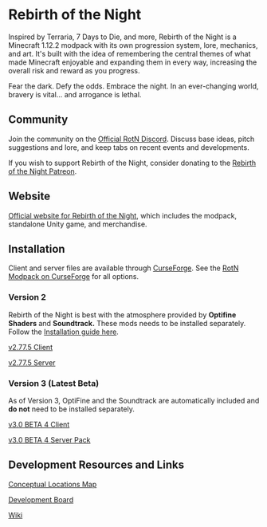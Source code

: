 # Rebirth of the Night

Inspired by Terraria, 7 Days to Die, and more, Rebirth of the Night is a Minecraft 1.12.2 modpack with its own progression system, lore, mechanics, and art. It's built with the idea of remembering the central themes of what made Minecraft enjoyable and expanding them in every way, increasing the overall risk and reward as you progress.

Fear the dark. Defy the odds. Embrace the night. In an ever-changing world, bravery is vital... and arrogance is lethal.

## Community

Join the community on the [Official RotN Discord](https://discord.gg/rotn). Discuss base ideas, pitch suggestions and lore, and keep tabs on recent events and developments.

If you wish to support Rebirth of the Night, consider donating to the [Rebirth of the Night Patreon](https://www.patreon.com/rebirthofthenight).

## Website

[Official website for Rebirth of the Night](https://rebirthofthenight.com/), which includes the modpack, standalone Unity game, and merchandise.

## Installation

Client and server files are available through [CurseForge](https://www.curseforge.com/). See the [RotN Modpack on CurseForge](https://www.curseforge.com/minecraft/modpacks/rebirth-of-the-night) for all options.

### Version 2

Rebirth of the Night is best with the atmosphere provided by **Optifine Shaders** and **Soundtrack.** These mods needs to be installed separately. Follow the [Installation guide here](https://wiki.rebirthofthenight.com/wiki/Installation).

[v2.77.5 Client](https://www.curseforge.com/minecraft/modpacks/rebirth-of-the-night/files/2974800)

[v2.77.5 Server](https://www.curseforge.com/minecraft/modpacks/rebirth-of-the-night/files/2974807)

### Version 3 (Latest Beta)

As of Version 3, OptiFine and the Soundtrack are automatically included and **do not** need to be installed separately.

[v3.0 BETA 4 Client](https://www.curseforge.com/minecraft/modpacks/rebirth-of-the-night/files/3219146)

[v3.0 BETA 4 Server Pack](https://www.curseforge.com/minecraft/modpacks/rebirth-of-the-night/files/3219159)

## Development Resources and Links

[Conceptual Locations Map](https://rebirthofthenight.com/map/)

[Development Board](https://trello.com/b/PZyYdW4A/rebirth-of-the-night)

[Wiki](https://wiki.rebirthofthenight.com)
